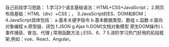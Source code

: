 自己前段学习思路：
1.学习3个语言基础语法：HTML+CSS+JavaScript；
2.网页布局基础：HTML（div）+CSS；，
3.JavaScript的ES、DOM和BOM；
4.JavaScript具体包括：
a.基本关键字指令
b.基本数据类型、数组
c.函数
d.面向对象编程
e.原型链、闭包
f.JSON
g.Ajax
h.DOM(文档对象模型 原生DOM操作)
i.事件捕获、冒泡、代理
j.常用函数方法
j.ES5、6、7
5.进阶学习热门好用的前段框架,例如：vue、React、Angular。
